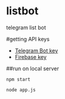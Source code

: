 # listbot
telegram list bot

#getting API keys
- [Telegram Bot key](https://core.telegram.org/bots/api)
- [Firebase key](https://console.firebase.google.com/)

##run on local server
```
npm start
```
```
node app.js
```
